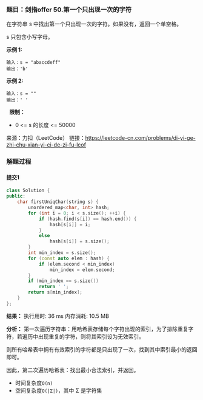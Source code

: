 ### 题目：剑指offer 50.第一个只出现一次的字符
在字符串 s 中找出第一个只出现一次的字符。如果没有，返回一个单空格。 

s 只包含小写字母。

**示例 1:**
```
输入：s = "abaccdeff"
输出：'b'
```
**示例 2:**
```
输入：s = "" 
输出：' '
```
 
**限制：**
- 0 <= s 的长度 <= 50000

来源：力扣（LeetCode）
链接：https://leetcode-cn.com/problems/di-yi-ge-zhi-chu-xian-yi-ci-de-zi-fu-lcof

### 解题过程
#### 提交1
```C++
class Solution {
public:
    char firstUniqChar(string s) {
        unordered_map<char, int> hash;
        for (int i = 0; i < s.size(); ++i) {
            if (hash.find(s[i]) == hash.end()) {
                hash[s[i]] = i;
            }
            else
                hash[s[i]] = s.size();
        }
        int min_index = s.size();
        for (const auto elem : hash) {
            if (elem.second < min_index)
                min_index = elem.second;
        }
        if (min_index == s.size())
            return ' ';
        return s[min_index];
    }
};
```
**结果：** 执行用时: 36 ms         内存消耗: 10.5 MB

**分析：**
第一次遍历字符串：用哈希表存储每个字符出现的索引，为了排除重复字符，若遍历中出现重复的字符，则将其索引设为无效索引。

则所有哈希表中拥有有效索引的字符都是只出现了一次，找到其中索引最小的返回即可。

因此，第二次遍历哈希表：找出最小合法索引，并返回。

- 时间复杂度`O(n)`
- 空间复杂度`O(|Σ|)`，其中 Σ 是字符集
